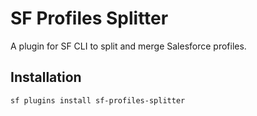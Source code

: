 # SF Profiles Splitter

A plugin for SF CLI to split and merge Salesforce profiles.

## Installation

```bash
sf plugins install sf-profiles-splitter
